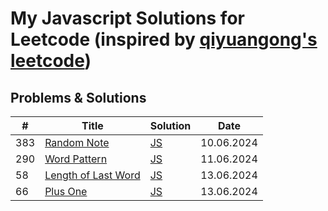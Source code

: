 # My Javascript Solutions for Leetcode (inspired by [qiyuangong's leetcode](https://github.com/qiyuangong/leetcode))

## Problems & Solutions

| # | Title | Solution | Date |
|---| ----- | -------- | --- |
| 383 | [Random Note](https://leetcode.com/problems/ransom-note/) | [JS](https://github.com/eraysolenkol/atleast-a-problem-everyday/blob/main/383_ransom_note.js) | 10.06.2024 |
| 290 | [Word Pattern](https://leetcode.com/problems/word-pattern/) | [JS](https://github.com/eraysolenkol/atleast-a-problem-everyday/blob/main/290_word_pattern.js) | 11.06.2024 |
| 58 | [Length of Last Word](https://leetcode.com/problems/length-of-last-word) | [JS](https://github.com/eraysolenkol/atleast-a-problem-everyday/blob/main/58_length_of_last_word.js) | 13.06.2024 |
| 66 | [Plus One](https://leetcode.com/problems/plus-one) | [JS](https://github.com/eraysolenkol/atleast-a-problem-everyday/blob/main/66_plus_one.js) | 13.06.2024 |

